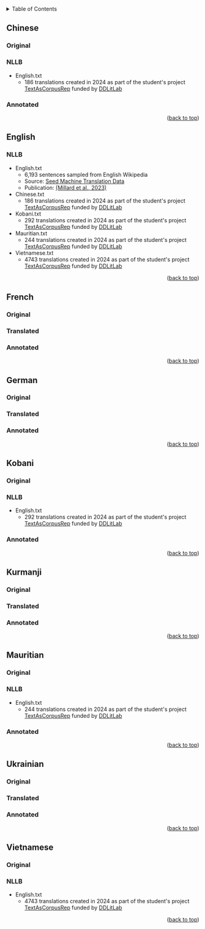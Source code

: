 <a name="readme-top"></a>



<!-- TABLE OF CONTENTS -->
<details>
  <summary>Table of Contents</summary>
  <ol>
  	<li>
  	  <a href="#chinese">Chinese</a>
  	  <ul>
        
      </ul>
  	</li>
    
    <li>
   	  <a href="#english">English</a>
  	  <ul>
        
      </ul>
  	</li>
    
    <li>
   	  <a href="#french">French</a>
  	  <ul>
        
      </ul>
  	</li>
    
    <li>
   	  <a href="#german">German</a>
  	  <ul>
        
      </ul>
  	</li>
    
    <li>
   	  <a href="#kobani">Kobani</a>
  	  <ul>
        
      </ul>
  	</li>
    
    <li>
   	  <a href="#kurmanji">Kurmanji</a>
  	  <ul>
        
      </ul>
  	</li>
    
    <li>
   	  <a href="#mauritian">Mauritian</a>
  	  <ul>
        
      </ul>
  	</li>
    
    <li>
   	  <a href="#ukrainian">Ukrainian</a>
  	  <ul>
        
      </ul>
  	</li>
    
    <li>
   	  <a href="#vietnamese">Vietnamese</a>
  	  <ul>
        
      </ul>
  	</li>
  </ol>
</details>



<!-- Chinese -->
## Chinese

### Original

### NLLB
* English.txt
	+ 186 translations created in 2024 as part of the student's project [TextAsCorpusRep](https://www.isa.uni-hamburg.de/en/ddlitlab/data-literacy-studierendenprojekte/third-round/textcorpus.html) funded by [DDLitLab](https://www.isa.uni-hamburg.de/en/ddlitlab.html)

### Annotated



<p align="right">(<a href="#readme-top">back to top</a>)</p>

<!-- English -->
## English

### NLLB
* English.txt 
	+ 6,193 sentences sampled from English Wikipedia 
	+ Source: [Seed Machine Translation Data](https://github.com/openlanguagedata/seed) 
	+ Publication: [(Millard et al., 2023)](https://aclanthology.org/2023.acl-long.154)
* Chinese.txt
	+ 186 translations created in 2024 as part of the student's project [TextAsCorpusRep](https://www.isa.uni-hamburg.de/en/ddlitlab/data-literacy-studierendenprojekte/third-round/textcorpus.html) funded by [DDLitLab](https://www.isa.uni-hamburg.de/en/ddlitlab.html)
* Kobani.txt
	+ 292 translations created in 2024 as part of the student's project [TextAsCorpusRep](https://www.isa.uni-hamburg.de/en/ddlitlab/data-literacy-studierendenprojekte/third-round/textcorpus.html) funded by [DDLitLab](https://www.isa.uni-hamburg.de/en/ddlitlab.html)
* Mauritian.txt
	+ 244 translations created in 2024 as part of the student's project [TextAsCorpusRep](https://www.isa.uni-hamburg.de/en/ddlitlab/data-literacy-studierendenprojekte/third-round/textcorpus.html) funded by [DDLitLab](https://www.isa.uni-hamburg.de/en/ddlitlab.html)
* Vietnamese.txt
	+ 4743 translations created in 2024 as part of the student's project [TextAsCorpusRep](https://www.isa.uni-hamburg.de/en/ddlitlab/data-literacy-studierendenprojekte/third-round/textcorpus.html) funded by [DDLitLab](https://www.isa.uni-hamburg.de/en/ddlitlab.html)



<p align="right">(<a href="#readme-top">back to top</a>)</p>

<!--  -->
## French

### Original

### Translated

### Annotated



<p align="right">(<a href="#readme-top">back to top</a>)</p>

<!-- German -->
## German

### Original

### Translated

### Annotated



<p align="right">(<a href="#readme-top">back to top</a>)</p>

<!-- Kobani -->
## Kobani

### Original

### NLLB
* English.txt
	+ 292 translations created in 2024 as part of the student's project [TextAsCorpusRep](https://www.isa.uni-hamburg.de/en/ddlitlab/data-literacy-studierendenprojekte/third-round/textcorpus.html) funded by [DDLitLab](https://www.isa.uni-hamburg.de/en/ddlitlab.html)
	
	
### Annotated




<p align="right">(<a href="#readme-top">back to top</a>)</p>

<!-- Kurmanji -->
## Kurmanji

### Original

### Translated

### Annotated



<p align="right">(<a href="#readme-top">back to top</a>)</p>

<!-- Mauritian -->
## Mauritian

### Original 

### NLLB
* English.txt
	+ 244 translations created in 2024 as part of the student's project [TextAsCorpusRep](https://www.isa.uni-hamburg.de/en/ddlitlab/data-literacy-studierendenprojekte/third-round/textcorpus.html) funded by [DDLitLab](https://www.isa.uni-hamburg.de/en/ddlitlab.html)	
	
### Annotated


<p align="right">(<a href="#readme-top">back to top</a>)</p>

<!-- Ukrainian -->
## Ukrainian

### Original

### Translated

### Annotated



<p align="right">(<a href="#readme-top">back to top</a>)</p>

<!-- Vietnamese -->
## Vietnamese

### Original

### NLLB
* English.txt
	+ 4743 translations created in 2024 as part of the student's project [TextAsCorpusRep](https://www.isa.uni-hamburg.de/en/ddlitlab/data-literacy-studierendenprojekte/third-round/textcorpus.html) funded by [DDLitLab](https://www.isa.uni-hamburg.de/en/ddlitlab.html)



<p align="right">(<a href="#readme-top">back to top</a>)</p>







